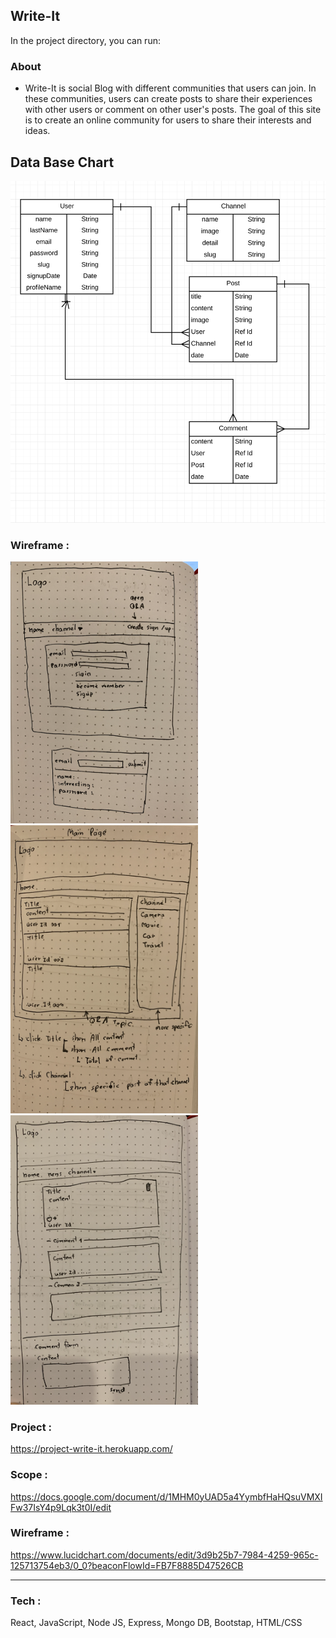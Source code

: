 ## Write-It

In the project directory, you can run:

### About 
- Write-It is social Blog with different communities that users can join. In these communities, users can create posts to share their experiences with other users or comment on other user's posts. The goal of this site is to create an online community for users to share their interests and ideas.

## Data Base Chart
<img src="public/image/erd.png" width=600 height=auto>

### Wireframe :
<img src="public/image/auth.png" width=300 height=auto>
<img src="public/image/landing.png" width=300 height=auto>
<img src="public/image/post.png" width=300 height=auto>

### Project :
https://project-write-it.herokuapp.com/
### Scope : 
https://docs.google.com/document/d/1MHM0yUAD5a4YymbfHaHQsuVMXIFw37IsY4p9Lqk3t0I/edit
### Wireframe : 
https://www.lucidchart.com/documents/edit/3d9b25b7-7984-4259-965c-125713754eb3/0_0?beaconFlowId=FB7F8885D47526CB

---
### Tech :
React, JavaScript, Node JS, Express, Mongo DB, Bootstap, HTML/CSS
